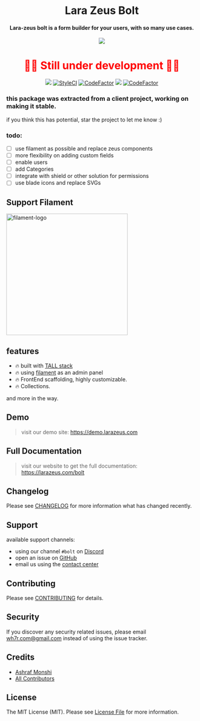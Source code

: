 <h1 align="center">Lara Zeus Bolt</h1>

<h4 align="center">Lara-zeus bolt is a form builder for your users, with so many use cases.</h3>

<p align="center">
<a href="https://larazeus.com"><img src="https://larazeus.com/images/bolt-banner.png" /></a>
</p>

<h1 align="center" style="color: red">
🚧🚧 Still under development 🚧🚧
</h1>

<p align="center">
<a href="https://packagist.org/packages/lara-zeus/bolt"><img src="https://img.shields.io/packagist/v/lara-zeus/bolt?style=flat-square" /></a>
<a href="https://github.styleci.io/repos/395815802?branch=main"><img src="https://github.styleci.io/repos/395815802/shield?branch=main" alt="StyleCI"></a>
<a href="https://www.codefactor.io/repository/github/lara-zeus/bolt"><img src="https://www.codefactor.io/repository/github/lara-zeus/bolt/badge" alt="CodeFactor" /></a>
<a href="https://github.com/lara-zeus/bolt"><img src="https://img.shields.io/github/stars/lara-zeus/bolt?style=flat-square" /></a>
<a href="https://www.codefactor.io/repository/github/lara-zeus/bolt"><img src="https://www.codefactor.io/repository/github/lara-zeus/bolt/badge" alt="CodeFactor" /></a>
</p>

### this package was extracted from a client project, working on making it stable.
if you think this has potential, star the project to let me know :)

### todo:
- [ ] use filament as possible and replace zeus components
- [ ] more flexibility on adding custom fields
- [ ] enable users
- [ ] add Categories
- [ ] integrate with shield or other solution for permissions
- [ ] use blade icons and replace SVGs

## Support Filament

<a href="https://github.com/sponsors/danharrin">
<img width="320" alt="filament-logo" src="https://filamentadmin.com/images/sponsor-banner.jpg">
</a>

## features
- 🔥 built with [TALL stack](https://tallstack.dev/)
- 🔥 using [filament](https://filamentadmin.com) as an admin panel
- 🔥 FrontEnd scaffolding, highly customizable.
- 🔥 Collections.

and more in the way.

## Demo

> visit our demo site: https://demo.larazeus.com


## Full Documentation

> visit our website to get the full documentation: https://larazeus.com/bolt

## Changelog

Please see [CHANGELOG](CHANGELOG.md) for more information what has changed recently.

## Support
available support channels:
* using our channel `#bolt` on [Discord](https://filamentphp.com/discord)
* open an issue on [GitHub](https://github.com/lara-zeus/bolt/issues)
* email us using the [contact center](https://atm-code.com/contact-us/lara-zeus)

## Contributing

Please see [CONTRIBUTING](CONTRIBUTING.md) for details.

## Security

If you discover any security related issues, please email wh7r.com@gmail.com instead of using the issue tracker.

## Credits

-   [Ashraf Monshi](https://github.com/atmonshi)
-   [All Contributors](../../contributors)

## License

The MIT License (MIT). Please see [License File](LICENSE.md) for more information.
